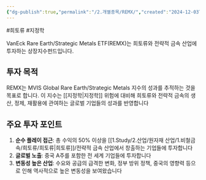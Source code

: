 ```yaml
---
{"dg-publish":true,"permalink":"/2.개별종목/REMX/","created":"2024-12-03T21:16:26.571+09:00","updated":"2025-07-29T21:37:05.118+09:00"}
---
```


#희토류 #지정학 


VanEck Rare Earth/Strategic Metals ETF(REMX)는 희토류와 전략적 금속 산업에 투자하는 상장지수펀드입니다.

## 투자 목적

REMX는 MVIS Global Rare Earth/Strategic Metals 지수의 성과를 추적하는 것을 목표로 합니다. 이 지수는 [[지정학\|지정학]] 위험에 대비해 희토류와 전략적 금속의 생산, 정제, 재활용에 관여하는 글로벌 기업들의 성과를 반영합니다

## 주요 투자 포인트

1. **순수 플레이 접근**: 총 수익의 50% 이상을 [[1.Study/2.산업/원자재 산업/1.비철금속/희토류/희토류\|희토류]]/전략적 금속 산업에서 창출하는 기업들에 투자합니다
2. **글로벌 노출**: 중국 A주를 포함한 전 세계 기업들에 투자합니다
3. **변동성 높은 산업**: 수요와 공급의 급격한 변화, 정부 방위 정책, 중국의 영향력 등으로 인해 역사적으로 높은 변동성을 보여왔습니다